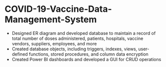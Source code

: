 # COVID-19-Vaccine-Data-Management-System
- Designed ER diagram and developed database to maintain a record of total number of doses administered, patients, hospitals, vaccine vendors, suppliers, employees, and more  
- Created database objects, including triggers, indexes, views, user-defined functions, stored procedures, and column data encryption  
- Created Power BI dashboards and developed a GUI for CRUD operations
